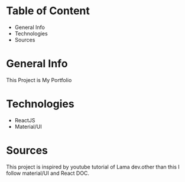 # Table of Content
* General Info
* Technologies
* Sources
# General Info
This Project is My Portfolio 

# Technologies
* ReactJS
* Material/UI

# Sources

This project is inspired by youtube tutorial of Lama dev.other than this I follow material/UI and React DOC.  
